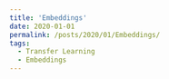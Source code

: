 ```yaml
---
title: 'Embeddings'
date: 2020-01-01
permalink: /posts/2020/01/Embeddings/
tags:
  - Transfer Learning
  - Embeddings
---
```



 
